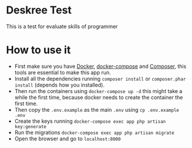 # Deskree Test

This is a test for evaluate skills of programmer


# How to use it

* First make sure you have [Docker](https://docs.docker.com/install/), [docker-compose](https://docs.docker.com/compose/install/) and [Composer](https://getcomposer.org/doc/00-intro.md), this tools are essential to make this app run.
* Install all the dependencies running `composer install` or `composer.phar install` (depends how you installed).
* Then run the containers using `docker-compose up -d` this might take a while the first time, because docker needs to create the container the first time.
* Then copy the `.env.example` as the main `.env` using `cp .env.example .env`
* Create the keys running `docker-compose exec app php artisan key:generate`
* Run the migrations `docker-compose exec app php artisan migrate`
* Open the browser and go to `localhost:8000`
